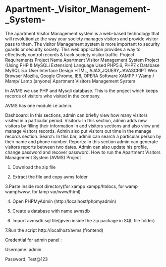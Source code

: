 # Apartment-_Visitor_Management-_System-
The apartment Visitor Management system is a web-based technology that will revolutionize the way your society manages visitors and provide visitor pass to them. The visitor Management system is more important to security guards or security society. This web application provides a way to effectively control records & track society visitor traffic.
Project Requirements
Project Name	Apartment Visitor Management System Project (Using PHP & MySQLi Extension)
Language Used	PHP5.6, PHP7.x
Database	MySQL 5.x
User Interface Design	HTML, AJAX,JQUERY,JAVASCRIPT
Web Browser	Mozilla, Google Chrome, IE8, OPERA
Software	XAMPP / Wamp / Mamp/ Lamp (anyone)
Apartment Visitors Management System

In AVMS we use PHP and Mysqli database. This is the project which keeps records of visitors who visited in the company.

AVMS has one module i.e admin.

Dashboard: In this sections, admin can briefly view how many visitors visited in a particular period.
Visitors: In this section, admin adds new visitors by filling their information in add visitors sections and also view and manage visitors records. Admin also put visitors out time in the manage records section.
Search: In this bar, admin can search a particular person by their name and phone number.
Reports: In this section admin can generate visitors reports between two dates.
Admin can also update his profile, change password and recover password.
How to run the Apartment Visitors Management System (AVMS) Project
1. Download the  zip file

2. Extract the file and copy avms folder

3.Paste inside root directory(for xampp xampp/htdocs, for wamp wamp/www, for lamp var/www/html)

4. Open PHPMyAdmin (http://localhost/phpmyadmin)

5. Create a database with name avmsdb

6. Import avmsdb.sql file(given inside the zip package in SQL file folder)

7.Run the script http://localhost/avms (frontend)

Credential for admin panel :

Username: admin

Password: Test@123
